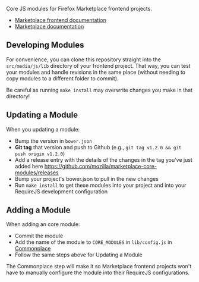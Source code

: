 Core JS modules for Firefox Marketplace frontend projects.

- [Marketplace frontend documentation](https://marketplace-frontend.readthedocs.org)
- [Marketplace documentation](https://marketplace.readthedocs.org)


## Developing Modules

For convenience, you can clone this repository straight into the
```src/media/js/lib``` directory of your frontend project. That way, you can
test your modules and handle revisions in the same place (without needing
to copy modules to a different folder to commit).

Be careful as running ```make install``` may overwrite changes you make
in that directory!

## Updating a Module

When you updating a module:

- Bump the version in ```bower.json```
- **Git tag** that version and push to Github
  (e.g., ```git tag v1.2.0 && git push origin v1.2.0```)
- Add a release entry with the details of the changes in the tag you've just added here https://github.com/mozilla/marketplace-core-modules/releases
- Bump your project's bower.json to pull in the new changes
- Run ```make install``` to get these modules into your project and into your
  RequireJS development configuration

## Adding a Module

When adding an core module:

- Commit the module
- Add the name of the module to ```CORE_MODULES``` in ```lib/config.js``` in
  [Commonplace](https://github.com/mozilla/commonplace)
- Follow the same steps above for Updating a Module

The Commonplace step will make it so Marketplace frontend projects won't have
to manually configure the module into their RequireJS configurations.
